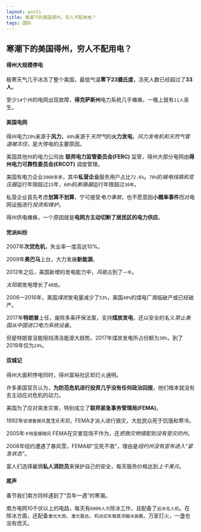```yaml
---
layout: posts
title: 寒潮下的美国得州，穷人不配用电？
tags: 国际
---
```



## 寒潮下的美国得州，穷人不配用电？

#### 得州大规模停电

极寒天气几乎冰冻了整个美国，最低气温**零下23摄氏度**，冻死人数已经超过了**33人**。

至少`14`个州的电网出现故障，**得克萨斯州**电力系统几乎瘫痪，一晚上就有`11人`丧生。

#### 美国电网

得州电力`20%`来源于**风力**，`40%`来源于*天然气*的**火力发电**。*风力发电机和天然气管道被冻住*，是大停电的主要原因。

美国其他州的电力公司由 **联邦电力监管委员会(FERC)** 监管，得州大部分电网由**得州电力可靠性委员会(ERCOT)** 调度管理。

美国有电力企业`3000多家`，其中**私营企业**服务用户占比`72.6%`。`70%`的*输电线路和变压器*运行年限超过`25`年，`60%`的*断路器*运行年限超过`30年`。

私营企业首先考虑**划算不划算**，宁可接受*电力事故*，也不愿意因**小概率事件**而对电网设施进行*投资和维护*。

得州供电瘫痪，一个原因就是**电网方主动切断了居民区的电力供应**。

#### 党派纠纷

2007年**次贷危机**，失业率一度高达10%。

2009年**奥巴马**上台，大力发展**新能源**。

2012年之后，美国新增的发电能力中，*风能*占到了`一半`。

*太阳能*发电增长了`40倍`。

2006—2016年，美国*煤炭*发电量减少了`53%`，美国`40%`的煤电厂濒临破产或已经破产。

2017年**特朗普**上任，废除多条环保法案，支持**煤炭发电**，还以安全的名义*禁止美国从中国进口电力系统设备*。

但是特朗普没能阻挡清洁能源大趋势。2017年煤炭发电所占份额为`30%`，到了2019年仅为`24%`。

#### 双城记

得州大面积停电同时，得州富裕社区却灯火通明。

许多美国官员认为，**为防范危机进行投资几乎没有任何政治回报**，他们根本就没有去主动应对危机的动力。

美国为了应对突发灾害，特别成立了**联邦紧急事务管理局(FEMA)**。

1992年`安德鲁飓风`发生*6天后*，FEMA才派人进行救灾，大批民众死于饥饿和寒冷。

2005年`卡特里娜飓风` FEMA在灾害现场不作为，还*把救灾物错配到没有受灾的州*。

2006年纽约遭遇了暴风雪，FEMA却“见死不救”，理由是*纽约州没有宣布进入“紧急状态”*。

富人们选择雇佣**私人消防员**来保护自己的安全，每天服务价格达到*上千美元*。

#### 尾声

春节我们南方同样遇到了“百年一遇”的寒潮。

南方电网10千伏以上的电路，每天有`6000人次`除冰工作，且配备了`巡冰无人机`。在除冰方面，还配备`激光大炮`、`激光雷达`、`机动式车载直流融冰装置`。万家灯火，一盏也没有熄灭。

